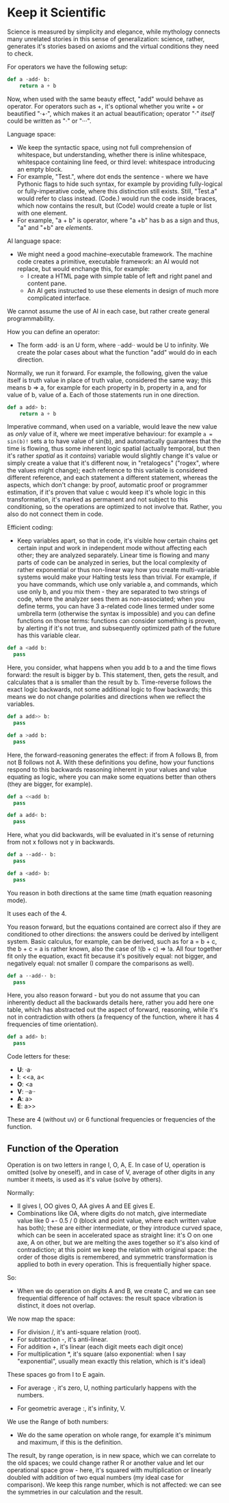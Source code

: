 # Keep it Scientific

Science is measured by simplicity and elegance, while mythology connects many unrelated stories in this sense of generalization: science, rather, generates it's stories based on axioms and the virtual conditions they need to check.

For operators we have the following setup:

```python
def a ·add· b:
    return a + b
```

Now, when used with the same beauty effect, "add" would behave as operator. For operators such as +, it's optional whether you write + or beautified "·+·", which makes it an actual beautification; operator "·" _itself_ could be written as "·" or "···".

Language space:
- We keep the syntactic space, using not full comprehension of whitespace, but understanding, whether there is inline whitespace, whitespace containing line feed, or third level: whitespace introducing an empty block.
- For example, "Test.", where dot ends the sentence - where we have Pythonic flags to hide such syntax, for example by providing fully-logical or fully-imperative code, where this distinction still exists. Still, "Test.a" would refer to class instead. (Code.) would run the code inside braces, which now contains the result, but (Code) would create a tuple or list with one element.
- For example, "a + b" is operator, where "a +b" has b as a sign and thus, "a" and "+b" are _elements_.

AI language space:
- We might need a good machine-executable framework. The machine code creates a primitive, executable framework: an AI would not replace, but would enchange this, for example:
  - I create a HTML page with simple table of left and right panel and content pane.
  - An AI gets instructed to use these elements in design of much more complicated interface.

We cannot assume the use of AI in each case, but rather create general programmability.

How you can define an operator:

- The form ·add· is an U form, where ··add·· would be U to infinity. We create the polar cases about what the function "add" would do in each direction.

Normally, we run it forward. For example, the following, given the value itself is truth value in place of truth value, considered the same way; this means b => a, for example for each property in b, property in a, and for value of b, value of a. Each of those statements run in one direction.

```python
def a add> b:
    return a + b
```

Imperative command, when used on a variable, would leave the new value as _only_ value of it, where we meet imperative behaviour: for example `a = sin(b)!` sets a to have value of sin(b), and automatically guarantees that the time is flowing, thus some inherent logic spatial (actually temporal, but then it's rather _spatial_ as it _contains_) variable would slightly change it's value or simply create a value that it's different now, in "retalogecs" ("rogex", where the values might change); each reference to this variable is considered different reference, and each statement a different statement, whereas the aspects, which don't change: by proof, automatic proof or programmer estimation, if it's proven that value c would keep it's whole logic in this transformation, it's marked as permanent and not subject to this conditioning, so the operations are optimized to not involve that. Rather, you also do not connect them in code.

Efficient coding:
- Keep variables apart, so that in code, it's visible how certain chains get certain input and work in independent mode without affecting each other; they are analyzed separately. Linear time is flowing and many parts of code can be analyzed in series, but the local complexity of rather exponential or thus non-linear way how you create multi-variable systems would make your Halting tests less than trivial. For example, if you have commands, which use only variable a, and commands, which use only b, and you mix them - they are separated to two strings of code, where the analyzer sees them as non-associated; when you define terms, you can have 3 a-related code lines termed under some umbrella term (otherwise the syntax is impossible) and you can define functions on those terms: functions can consider something is proven, by alerting if it's not true, and subsequently optimized path of the future has this variable clear.

```python
def a <add b:
  pass
```

Here, you consider, what happens when you add b to a and the time flows forward: the result is bigger by b. This statement, then, gets the result, and calculates that a is smaller than the result by b. Time-reverse follows the exact logic backwards, not some additional logic to flow backwards; this means we do not change polarities and directions when we reflect the variables.

```python
def a add>> b:
  pass
```

```python
def a >add b:
  pass
```

Here, the forward-reasoning generates the effect: if from A follows B, from not B follows not A. With these definitions you define, how your functions respond to this backwards reasoning inherent in your values and value equating as logic, where you can make some equations better than others (they are bigger, for example).

```python
def a <<add b:
  pass
```

```python
def a add< b:
  pass
```

Here, what you did backwards, will be evaluated in it's sense of returning from not x follows not y in backwards.

```python
def a ··add·· b:
  pass
```

```python
def a <add> b:
  pass
```

You reason in both directions at the same time (math equation reasoning mode).

It uses each of the 4.

You reason forward, but the equations contained are correct also if they are conditioned to other directions: the answers could be derived by intelligent system. Basic calculus, for example, can be derived, such as for a = b + c, the b + c = a is rather known, also the case of !(b + c) => !a. All four together fit only the equation, exact fit because it's positively equal: not bigger, and negatively equal: not smaller (I compare the comparisons as well).

```python
def a ··add·· b:
  pass
```

Here, you also reason forward - but you do not assume that you can inherently deduct all the backwards details here, rather you add here one table, which has abstracted out the aspect of forward, reasoning, while it's not in contradiction with others (a frequency of the function, where it has 4 frequencies of time orientation).

```python
def a add> b:
  pass
```

Code letters for these:
- __U__: ·a·
- __I__: <<a, a<
- __O__: <a
- __V__: ··a··
- __A__: a>
- __E__: a>>

These are 4 (without uv) or 6 functional frequencies or frequencies of the function.

## Function of the Operation

Operation is on two letters in range I, O, A, E. In case of U, operation is omitted (solve by oneself), and in case of V, average of other digits in any number it meets, is used as it's value (solve by others).

Normally:
- II gives I, OO gives O, AA gives A and EE gives E.
- Combinations like OA, where digits do not match, give intermediate value like 0 +- 0.5 / 0 (block and point value, where each written value has both); these are either intermediate, or they introduce curved space, which can be seen in accelerated space as straight line: it's O on one axe, A on other, but we are melting the axes together so it's also kind of contradiction; at this point we keep the relation with original space: the order of those digits is remembered, and symmetric transformation is applied to both in every operation. This is frequentially higher space.

So:
- When we do operation on digits A and B, we create C, and we can see frequential difference of half octaves: the result space vibration is distinct, it does not overlap.

We now map the space:
- For division /, it's anti-square relation (root).
- For subtraction -, it's anti-linear.
- For addition +, it's linear (each digit meets each digit once)
- For multiplication \*, it's square (also exponential: when I say "exponential", usually mean exactly this relation, which is it's ideal)

These spaces go from I to E again.

- For average ·, it's zero, U, nothing particularly happens with the numbers.

- For geometric average :, it's infinity, V.

We use the Range of both numbers:
- We do the same operation on whole range, for example it's minimum and maximum, if this is the definition.

The result, by range operation, is in new space, which we can correlate to the old spaces; we could change rather R or another value and let our operational space grow - here, it's squared with multiplication or linearly doubled with addition of two equal numbers (my ideal case for comparison). We keep this range number, which is not affected: we can see the symmetries in our calculation and the result.